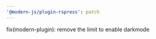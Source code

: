 ```yaml
---
'@modern-js/plugin-rspress': patch
---
```


fix(modern-plugin): remove the limit to enable darkmode
